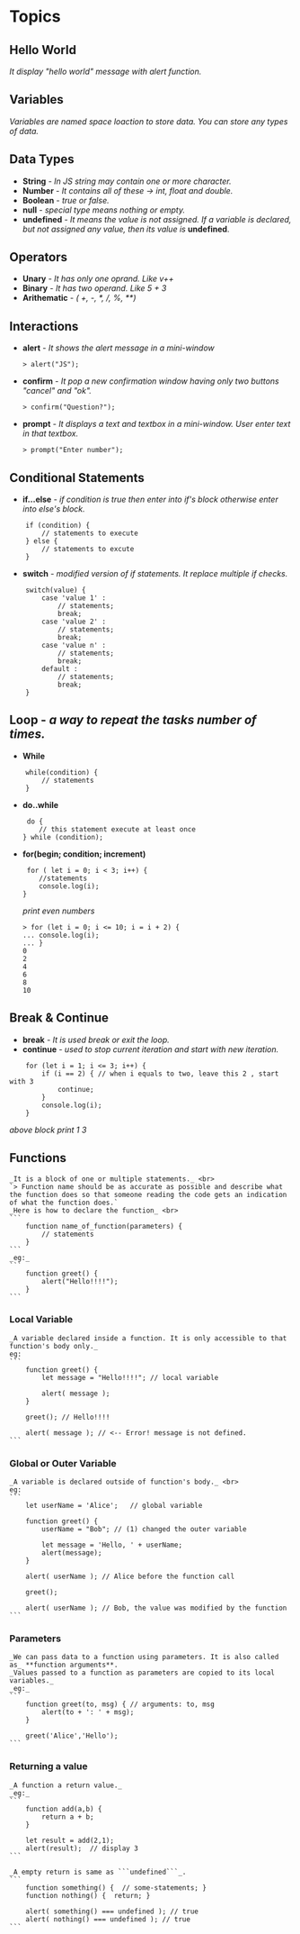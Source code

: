 # Topics

## Hello World <br>
   _It display "hello world" message with alert function._

## Variables<br>
   _Variables are named space loaction to store data. You can store any types of data._

## Data Types<br>
- **String** - _In JS string may contain one or more character._ 
- **Number** - _It contains all of these -> int, float and double._
- **Boolean** - _true or false._
- **null** - _special type means nothing or empty._
- **undefined** - _It means the value is not assigned. If a variable is declared, but not assigned any value, then its value is_ **undefined**.

## Operators <br>
- **Unary** - _It has only one oprand. Like v++_
- **Binary** - _It has two operand. Like 5 + 3_
- **Arithematic** - _( +, -, *, /, %, \*\*)_
## Interactions<br>
- **alert** - _It shows the alert message in a mini-window_ <br>
	```
	> alert("JS");
	```

- **confirm** - _It pop a new confirmation window having only two buttons "cancel" and "ok"._<br>
	```
	> confirm("Question?");
	```

- **prompt** - _It displays a text and textbox in a mini-window. User enter text in that textbox._<br>
	```
	> prompt("Enter number");
	```

## Conditional Statements<br>
- **if...else** - _if condition is true then enter into if's block otherwise enter into else's block._<br>
``` 
	if (condition) { 
		// statements to execute
	} else {
		// statements to excute
	}
```
- **switch** - _modified version of if statements. It replace multiple if checks._ <br>
```
	switch(value) {
		case 'value 1' :
			// statements;
			break;
		case 'value 2' :
			// statements;
			break;
		case 'value n' :
			// statements;
			break;
		default :
			// statements;
			break;
	}
```
## Loop - _a way to repeat the tasks number of times._<br>
- **While** <br>
``` 
	while(condition) { 
		// statements
	}
``` 

- **do..while** <br>
	```
	 do {
		// this statement execute at least once 
	} while (condition);
	 ```

- **for(begin; condition; increment)** <br>
	```
	 for ( let i = 0; i < 3; i++) {
		//statements  
		console.log(i);
	}
	```
	_print even numbers_
	```
	> for (let i = 0; i <= 10; i = i + 2) {
	... console.log(i);
	... }
	0
	2
	4
	6
	8
	10
	```

## Break & Continue <br>
- **break** - _It is used break or exit the loop._
- **continue** - _used to stop current iteration and start with new iteration._

``` 
	for (let i = 1; i <= 3; i++) { 
		if (i == 2) { // when i equals to two, leave this 2 , start with 3
			continue;	
		}		
		console.log(i); 
	}
```

_above block print 1 3_

## Functions <br>
	_It is a block of one or multiple statements._ <br>
	`> Function name should be as accurate as possible and describe what the function does so that someone reading the code gets an indication of what the function does.`
	_Here is how to declare the function_ <br>
	```
		function name_of_function(parameters) {
			// statements
		}
	```
	_eg:_
	```
		function greet() {
			alert("Hello!!!!");
		}
	```
### Local Variable 
	_A variable declared inside a function. It is only accessible to that function's body only._
	eg:
	```
		function greet() {
  			let message = "Hello!!!!"; // local variable

			alert( message );
		}

		greet(); // Hello!!!!

		alert( message ); // <-- Error! message is not defined.
	```
### Global or Outer Variable
	_A variable is declared outside of function's body._ <br>
	eg:
	```
		let userName = 'Alice';   // global variable

		function greet() {
  			userName = "Bob"; // (1) changed the outer variable

  			let message = 'Hello, ' + userName;
  			alert(message);
		}

		alert( userName ); // Alice before the function call

		greet();

		alert( userName ); // Bob, the value was modified by the function
	```
### Parameters
	_We can pass data to a function using parameters. It is also called as_ **function arguments**.
	_Values passed to a function as parameters are copied to its local variables._
	_eg:_
	```
		function greet(to, msg) { // arguments: to, msg
  			alert(to + ': ' + msg);
		}
		
		greet('Alice','Hello');
	```
### Returning a value
	_A function a return value._
	_eg:_
	```
		function add(a,b) {
			return a + b;
		}
		
		let result = add(2,1);
		alert(result);	// display 3
	```
	
	_A empty return is same as ```undefined```_.
	```
		function something() {  // some-statements; }
		function nothing() {  return; }
		
		alert( something() === undefined ); // true
		alert( nothing() === undefined ); // true
	```
